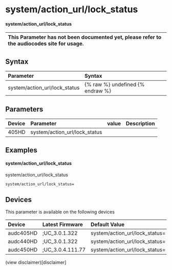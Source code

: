﻿---
description: system/action_url/lock_status
search: false
---

# system/action_url/lock_status

#### system/action_url/lock_status


| This Parameter has not been documented yet, please refer to the audiocodes site for usage.  |
| :--- |

## Syntax
| Parameter | Syntax |
| :--- | :--- |
|system/action_url/lock_status | {% raw %} undefined {% endraw %} |

## Parameters
|Device|Parameter|value|Description|
|:---|:---|:---|:---|
| 405HD | system/action_url/lock_status |  |  |

## Examples
#### system/action_url/lock_status

system/action_url/lock_status

```
system/action_url/lock_status=
```

## Devices
This parameter is available on the following devices

| Device | Latest Firmware | Default Value |
|:---|:---|:---|
| audc405HD | ;UC_3.0.1.322 | system/action_url/lock_status= 
| audc440HD | ;UC_3.0.1.322 | system/action_url/lock_status= 
| audc450HD | ;UC_3.0.4.111.77 | system/action_url/lock_status= 

(view disclaimer)[disclaimer]
